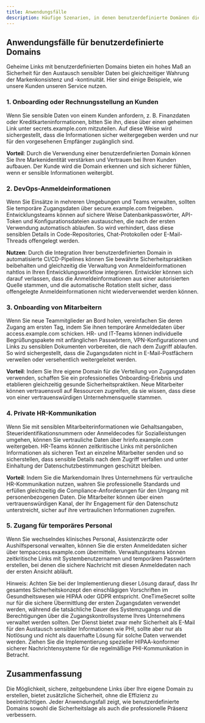 ```yaml
---
title: Anwendungsfälle
description: Häufige Szenarien, in denen benutzerdefinierte Domänen die Sicherheit beim Austausch sensibler Informationen erhöhen.
---
```


## Anwendungsfälle für benutzerdefinierte Domains

Geheime Links mit benutzerdefinierten Domains bieten ein hohes Maß an Sicherheit für den Austausch sensibler Daten bei gleichzeitiger Wahrung der Markenkonsistenz und -kontinuität. Hier sind einige Beispiele, wie unsere Kunden unseren Service nutzen.

### 1. Onboarding oder Rechnungsstellung an Kunden

Wenn Sie sensible Daten von einem Kunden anfordern, z. B. Finanzdaten oder Kreditkarteninformationen, bitten Sie ihn, diese über einen geheimen Link unter secrets.example.com mitzuteilen. Auf diese Weise wird sichergestellt, dass die Informationen sicher weitergegeben werden und nur für den vorgesehenen Empfänger zugänglich sind.

**Vorteil**: Durch die Verwendung einer benutzerdefinierten Domain können Sie Ihre Markenidentität verstärken und Vertrauen bei Ihren Kunden aufbauen. Der Kunde wird die Domain erkennen und sich sicherer fühlen, wenn er sensible Informationen weitergibt.

### 2. DevOps-Anmeldeinformationen

Wenn Sie Einsätze in mehreren Umgebungen und Teams verwalten, sollten Sie temporäre Zugangsdaten über secure.example.com freigeben. Entwicklungsteams können auf sichere Weise Datenbankpasswörter, API-Token und Konfigurationsdateien austauschen, die nach der ersten Verwendung automatisch ablaufen. So wird verhindert, dass diese sensiblen Details in Code-Repositories, Chat-Protokollen oder E-Mail-Threads offengelegt werden.

**Nutzen**: Durch die Integration Ihrer benutzerdefinierten Domain in automatisierte CI/CD-Pipelines können Sie bewährte Sicherheitspraktiken beibehalten und gleichzeitig die Verwaltung von Anmeldeinformationen nahtlos in Ihren Entwicklungsworkflow integrieren. Entwickler können sich darauf verlassen, dass die Anmeldeinformationen aus einer autorisierten Quelle stammen, und die automatische Rotation stellt sicher, dass offengelegte Anmeldeinformationen nicht wiederverwendet werden können.

### 3. Onboarding von Mitarbeitern

Wenn Sie neue Teammitglieder an Bord holen, vereinfachen Sie deren Zugang am ersten Tag, indem Sie ihnen temporäre Anmeldedaten über access.example.com schicken. HR- und IT-Teams können individuelle Begrüßungspakete mit anfänglichen Passwörtern, VPN-Konfigurationen und Links zu sensiblen Dokumenten vorbereiten, die nach dem Zugriff ablaufen. So wird sichergestellt, dass die Zugangsdaten nicht in E-Mail-Postfächern verweilen oder versehentlich weitergeleitet werden.

**Vorteil**: Indem Sie Ihre eigene Domain für die Verteilung von Zugangsdaten verwenden, schaffen Sie ein professionelles Onboarding-Erlebnis und etablieren gleichzeitig gesunde Sicherheitspraktiken. Neue Mitarbeiter können vertrauensvoll auf Ressourcen zugreifen, da sie wissen, dass diese von einer vertrauenswürdigen Unternehmensquelle stammen.

### 4. Private HR-Kommunikation

Wenn Sie mit sensiblen Mitarbeiterinformationen wie Gehaltsangaben, Steueridentifikationsnummern oder Anmeldecodes für Sozialleistungen umgehen, können Sie vertrauliche Daten über hrinfo.example.com weitergeben. HR-Teams können zeitkritische Links mit persönlichen Informationen als sicheren Text an einzelne Mitarbeiter senden und so sicherstellen, dass sensible Details nach dem Zugriff verfallen und unter Einhaltung der Datenschutzbestimmungen geschützt bleiben.

**Vorteil**: Indem Sie die Markendomain Ihres Unternehmens für vertrauliche HR-Kommunikation nutzen, wahren Sie professionelle Standards und erfüllen gleichzeitig die Compliance-Anforderungen für den Umgang mit personenbezogenen Daten. Die Mitarbeiter können über einen vertrauenswürdigen Kanal, der Ihr Engagement für den Datenschutz unterstreicht, sicher auf ihre vertraulichen Informationen zugreifen.

### 5. Zugang für temporäres Personal
Wenn Sie wechselndes klinisches Personal, Assistenzärzte oder Aushilfspersonal verwalten, können Sie die ersten Anmeldedaten sicher über tempaccess.example.com übermitteln. Verwaltungsteams können zeitkritische Links mit Systembenutzernamen und temporären Passwörtern erstellen, bei denen die sichere Nachricht mit diesen Anmeldedaten nach der ersten Ansicht abläuft.

Hinweis: Achten Sie bei der Implementierung dieser Lösung darauf, dass Ihr gesamtes Sicherheitskonzept den einschlägigen Vorschriften im Gesundheitswesen wie HIPAA oder GDPR entspricht. OneTimeSecret sollte nur für die sichere Übermittlung der ersten Zugangsdaten verwendet werden, während die tatsächliche Dauer des Systemzugangs und die Berechtigungen über die Zugangskontrollsysteme Ihres Unternehmens verwaltet werden sollten. Der Dienst bietet zwar mehr Sicherheit als E-Mail für den Austausch sensibler Informationen wie PHI, sollte aber nur als Notlösung und nicht als dauerhafte Lösung für solche Daten verwendet werden. Ziehen Sie die Implementierung spezieller HIPAA-konformer sicherer Nachrichtensysteme für die regelmäßige PHI-Kommunikation in Betracht.

## Zusammenfassung

Die Möglichkeit, sichere, zeitgebundene Links über Ihre eigene Domain zu erstellen, bietet zusätzliche Sicherheit, ohne die Effizienz zu beeinträchtigen. Jeder Anwendungsfall zeigt, wie benutzerdefinierte Domains sowohl die Sicherheitslage als auch die professionelle Präsenz verbessern.
